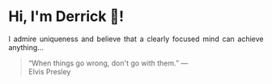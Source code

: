 # Hi, I'm Derrick 👋!
<p align="justify">I admire uniqueness and believe that a clearly focused mind can achieve anything...</p> 
<!-- #quote-start -->
<blockquote>&ldquo;When things go wrong, don't go with them.&rdquo; &mdash; <footer>Elvis Presley</footer></blockquote>
<!-- #quote-end -->
